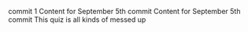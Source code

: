 commit 1
Content for September 5th commit
Content for September 5th commit
This quiz is all kinds of messed up
